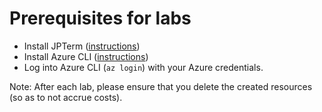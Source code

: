 # Prerequisites for labs

* Install JPTerm ([instructions](https://github.com/jmespath/jmespath.terminal))
* Install Azure CLI ([instructions](https://docs.microsoft.com/en-us/cli/azure/install-azure-cli?view=azure-cli-latest))
* Log into Azure CLI (`az login`) with your Azure credentials.

Note: After each lab, please ensure that you delete the created resources (so as to not accrue costs).
